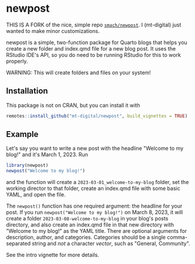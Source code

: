 # newpost

THIS IS A FORK of the nice, simple repo [`smach/newpost`](github.com/smach/newpost). I (mt-digital) just wanted to make minor customizations.

newpost is a simple, two-function package for Quarto blogs that helps you create a new folder and index.qmd file for a new blog post. It uses the RStudio IDE's API, so you do need to be running RStudio for this to work properly.

WARNING: This will create folders and files on your system!

## Installation

This package is not on CRAN, but you can install it with

``` r
remotes::install_github("mt-digital/newpost", build_vignettes = TRUE)
```

## Example

Let's say you want to write a new post with the headline "Welcome to my blog!" and it's March 1, 2023. Run

``` r
library(newpost)
newpost("Welcome to my blog!")
```
and the function will create a `2023-03-01_welcome-to-my-blog` folder, set the working director to that folder, create an index.qmd file with some basic YAML, and open the file.


The `newpost()` function has one required argument: the headline for your post. If you run `newpost("Welcome to my blog!")` on March 8, 2023, it will create a folder `2023-03-08-welcome-to-my-blog` in your blog's posts directory, and also create an index.qmd file in that new directory with "Welcome to my blog!" as the YAML title. There are optional arguments for description, author, and categories. Categories should be a single comma-separated string and _not_ a character _vector_, such as "General, Community".

See the intro vignette for more details.
